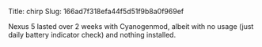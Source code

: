 Title: chirp
Slug: 166ad7f318efa44f5d51f9b8a0f969ef

Nexus 5 lasted over 2 weeks with Cyanogenmod, albeit with no usage (just daily battery indicator check) and nothing installed.
